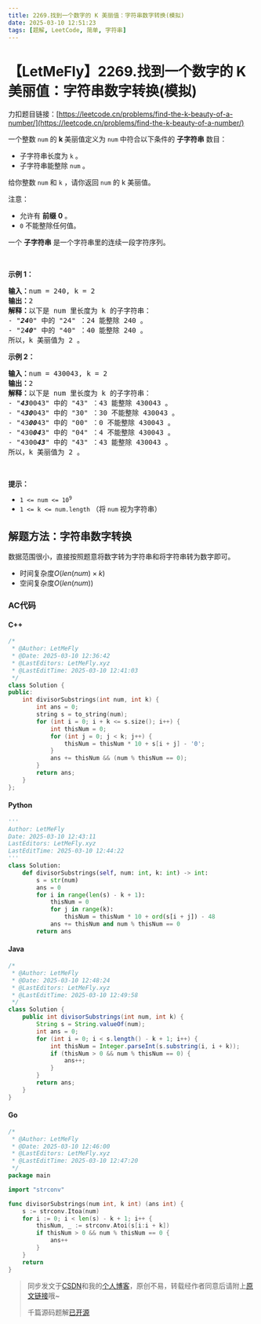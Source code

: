 ```yaml
---
title: 2269.找到一个数字的 K 美丽值：字符串数字转换(模拟)
date: 2025-03-10 12:51:23
tags: [题解, LeetCode, 简单, 字符串]
---
```


# 【LetMeFly】2269.找到一个数字的 K 美丽值：字符串数字转换(模拟)

力扣题目链接：[https://leetcode.cn/problems/find-the-k-beauty-of-a-number/](https://leetcode.cn/problems/find-the-k-beauty-of-a-number/)

<p>一个整数 <code>num</code>&nbsp;的&nbsp;<strong>k&nbsp;</strong>美丽值定义为&nbsp;<code>num</code>&nbsp;中符合以下条件的&nbsp;<strong>子字符串</strong>&nbsp;数目：</p>

<ul>
	<li>子字符串长度为&nbsp;<code>k</code>&nbsp;。</li>
	<li>子字符串能整除 <code>num</code> 。</li>
</ul>

<p>给你整数&nbsp;<code>num</code> 和&nbsp;<code>k</code>&nbsp;，请你返回<em>&nbsp;</em><code>num</code>&nbsp;的 k 美丽值。</p>

<p>注意：</p>

<ul>
	<li>允许有&nbsp;<strong>前缀</strong>&nbsp;<strong>0</strong>&nbsp;。</li>
	<li><code>0</code>&nbsp;不能整除任何值。</li>
</ul>

<p>一个 <strong>子字符串</strong>&nbsp;是一个字符串里的连续一段字符序列。</p>

<p>&nbsp;</p>

<p><strong>示例 1：</strong></p>

<pre>
<b>输入：</b>num = 240, k = 2
<b>输出：</b>2
<b>解释：</b>以下是 num 里长度为 k 的子字符串：
- "<em><strong>24</strong></em>0" 中的 "24" ：24 能整除 240 。
- "2<em><strong>40</strong></em>" 中的 "40" ：40 能整除 240 。
所以，k 美丽值为 2 。
</pre>

<p><strong>示例 2：</strong></p>

<pre>
<b>输入：</b>num = 430043, k = 2
<b>输出：</b>2
<b>解释：</b>以下是 num 里长度为 k 的子字符串：
- "<em><strong>43</strong></em>0043" 中的 "43" ：43 能整除 430043 。
- "4<em><strong>30</strong></em>043" 中的 "30" ：30 不能整除 430043 。
- "43<em><strong>00</strong></em>43" 中的 "00" ：0 不能整除 430043 。
- "430<em><strong>04</strong></em>3" 中的 "04" ：4 不能整除 430043 。
- "4300<em><strong>43</strong></em>" 中的 "43" ：43 能整除 430043 。
所以，k 美丽值为 2 。
</pre>

<p>&nbsp;</p>

<p><strong>提示：</strong></p>

<ul>
	<li><code>1 &lt;= num &lt;= 10<sup>9</sup></code></li>
	<li><code>1 &lt;= k &lt;= num.length</code>&nbsp;（将&nbsp;<code>num</code>&nbsp;视为字符串）</li>
</ul>


    
## 解题方法：字符串数字转换

数据范围很小，直接按照题意将数字转为字符串和将字符串转为数字即可。

+ 时间复杂度$O(len(num)\times k)$
+ 空间复杂度$O(len(num))$

### AC代码

#### C++

```cpp
/*
 * @Author: LetMeFly
 * @Date: 2025-03-10 12:36:42
 * @LastEditors: LetMeFly.xyz
 * @LastEditTime: 2025-03-10 12:41:03
 */
class Solution {
public:
    int divisorSubstrings(int num, int k) {
        int ans = 0;
        string s = to_string(num);
        for (int i = 0; i + k <= s.size(); i++) {
            int thisNum = 0;
            for (int j = 0; j < k; j++) {
                thisNum = thisNum * 10 + s[i + j] - '0';
            }
            ans += thisNum && (num % thisNum == 0);
        }
        return ans;
    }
};
```

#### Python

```python
'''
Author: LetMeFly
Date: 2025-03-10 12:43:11
LastEditors: LetMeFly.xyz
LastEditTime: 2025-03-10 12:44:22
'''
class Solution:
    def divisorSubstrings(self, num: int, k: int) -> int:
        s = str(num)
        ans = 0
        for i in range(len(s) - k + 1):
            thisNum = 0
            for j in range(k):
                thisNum = thisNum * 10 + ord(s[i + j]) - 48
            ans += thisNum and num % thisNum == 0
        return ans
```

#### Java

```java
/*
 * @Author: LetMeFly
 * @Date: 2025-03-10 12:48:24
 * @LastEditors: LetMeFly.xyz
 * @LastEditTime: 2025-03-10 12:49:58
 */
class Solution {
    public int divisorSubstrings(int num, int k) {
        String s = String.valueOf(num);
        int ans = 0;
        for (int i = 0; i < s.length() - k + 1; i++) {
            int thisNum = Integer.parseInt(s.substring(i, i + k));
            if (thisNum > 0 && num % thisNum == 0) {
                ans++;
            }
        }
        return ans;
    }
}
```

#### Go

```go
/*
 * @Author: LetMeFly
 * @Date: 2025-03-10 12:46:00
 * @LastEditors: LetMeFly.xyz
 * @LastEditTime: 2025-03-10 12:47:20
 */
package main

import "strconv"

func divisorSubstrings(num int, k int) (ans int) {
    s := strconv.Itoa(num)
    for i := 0; i < len(s) - k + 1; i++ {
        thisNum, _ := strconv.Atoi(s[i:i + k])
        if thisNum > 0 && num % thisNum == 0 {
            ans++
        }
    }
    return
}
```

> 同步发文于[CSDN](https://letmefly.blog.csdn.net/article/details/146151402)和我的[个人博客](https://blog.letmefly.xyz/)，原创不易，转载经作者同意后请附上[原文链接](https://blog.letmefly.xyz/2025/03/10/LeetCode%202269.%E6%89%BE%E5%88%B0%E4%B8%80%E4%B8%AA%E6%95%B0%E5%AD%97%E7%9A%84K%E7%BE%8E%E4%B8%BD%E5%80%BC/)哦~
>
> 千篇源码题解[已开源](https://github.com/LetMeFly666/LeetCode)
